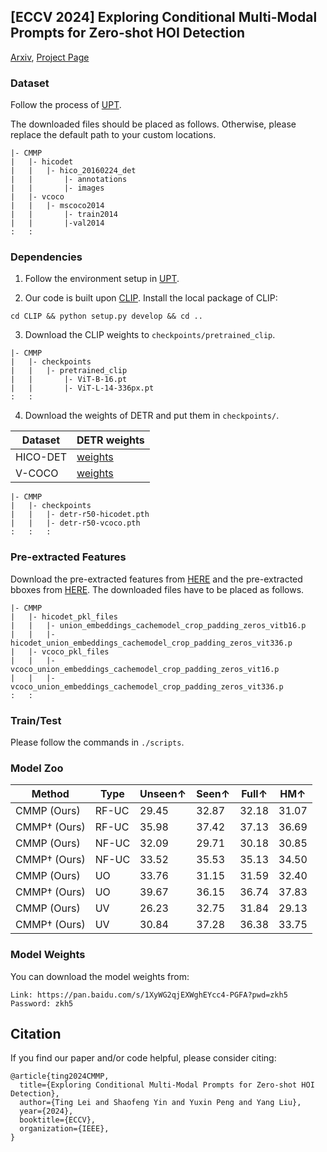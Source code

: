 ## [ECCV 2024] Exploring Conditional Multi-Modal Prompts for Zero-shot HOI Detection

[Arxiv](https://arxiv.org/abs/2408.02484), [Project Page](https://sites.google.com/view/eccv24-cmmp/%E9%A6%96%E9%A1%B5)

### Dataset 
Follow the process of [UPT](https://github.com/fredzzhang/upt).

The downloaded files should be placed as follows. Otherwise, please replace the default path to your custom locations.
```
|- CMMP
|   |- hicodet
|   |   |- hico_20160224_det
|   |       |- annotations
|   |       |- images
|   |- vcoco
|   |   |- mscoco2014
|   |       |- train2014
|   |       |-val2014
:   :      
```

### Dependencies
1. Follow the environment setup in [UPT](https://github.com/fredzzhang/upt).

2. Our code is built upon [CLIP](https://github.com/openai/CLIP). Install the local package of CLIP:
```
cd CLIP && python setup.py develop && cd ..
```

3. Download the CLIP weights to `checkpoints/pretrained_clip`.
```
|- CMMP
|   |- checkpoints
|   |   |- pretrained_clip
|   |       |- ViT-B-16.pt
|   |       |- ViT-L-14-336px.pt
:   :      
```

4. Download the weights of DETR and put them in `checkpoints/`.


| Dataset | DETR weights |
| --- | --- |
| HICO-DET | [weights](https://drive.google.com/file/d/1BQ-0tbSH7UC6QMIMMgdbNpRw2NcO8yAD/view?usp=sharing)  |
| V-COCO | [weights](https://drive.google.com/file/d/1AIqc2LBkucBAAb_ebK9RjyNS5WmnA4HV/view?usp=sharing) |


```
|- CMMP
|   |- checkpoints
|   |   |- detr-r50-hicodet.pth
|   |   |- detr-r50-vcoco.pth
:   :   :
```

### Pre-extracted Features
Download the pre-extracted features from [HERE](https://drive.google.com/file/d/1lUnUQD3XcWyQdwDHMi74oXBcivibGIWN/view?usp=sharing) and the pre-extracted bboxes from [HERE](https://drive.google.com/file/d/19Mo1d4J6xX9jDNvDJHEWDpaiPKxQHQsT/view?usp=sharing). The downloaded files have to be placed as follows.

```
|- CMMP
|   |- hicodet_pkl_files
|   |   |- union_embeddings_cachemodel_crop_padding_zeros_vitb16.p
|   |   |- hicodet_union_embeddings_cachemodel_crop_padding_zeros_vit336.p
|   |- vcoco_pkl_files
|   |   |- vcoco_union_embeddings_cachemodel_crop_padding_zeros_vit16.p
|   |   |- vcoco_union_embeddings_cachemodel_crop_padding_zeros_vit336.p
:   :      
```

### Train/Test

Please follow the commands in ```./scripts```.



### Model Zoo

| Method          | Type  | Unseen↑ | Seen↑ | Full↑ | HM↑   |
|-----------------|-------|---------|-------|-------|-------|
| CMMP (Ours)     | RF-UC | 29.45   | 32.87 | 32.18 | 31.07 |
| CMMP† (Ours)    | RF-UC | 35.98   | 37.42 | 37.13 | 36.69 |
| CMMP (Ours)     | NF-UC | 32.09   | 29.71 | 30.18 | 30.85 |
| CMMP† (Ours)    | NF-UC | 33.52   | 35.53 | 35.13 | 34.50 |
| CMMP (Ours)     | UO    | 33.76   | 31.15 | 31.59 | 32.40 |
| CMMP† (Ours)    | UO    | 39.67   | 36.15 | 36.74 | 37.83 |
| CMMP (Ours)     | UV    | 26.23   | 32.75 | 31.84 | 29.13 |
| CMMP† (Ours)    | UV    | 30.84   | 37.28 | 36.38 | 33.75 |


### Model Weights

You can download the model weights from:
```
Link: https://pan.baidu.com/s/1XyWG2qjEXWghEYcc4-PGFA?pwd=zkh5
Password: zkh5
```

## Citation
If you find our paper and/or code helpful, please consider citing:
```
@article{ting2024CMMP,
  title={Exploring Conditional Multi-Modal Prompts for Zero-shot HOI Detection},
  author={Ting Lei and Shaofeng Yin and Yuxin Peng and Yang Liu},
  year={2024},
  booktitle={ECCV},
  organization={IEEE},
}
```


